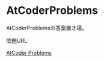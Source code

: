# AtCoderProblems


AtCoderProblemsの答案置き場。

問題URL: 

[AtCoder Problems](https://kenkoooo.com/atcoder/#/table/)

